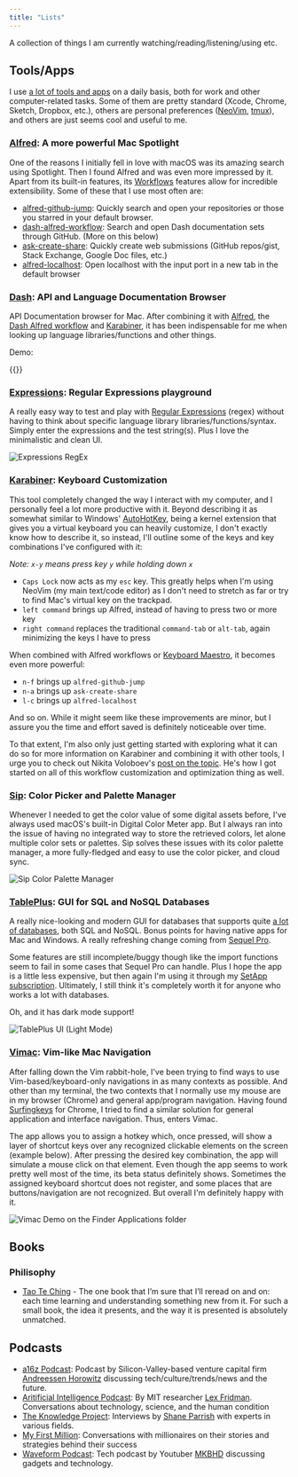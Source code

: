 ```yaml
---
title: "Lists"
---
```


A collection of things I am currently watching/reading/listening/using etc.

## Tools/Apps
I use [a lot of tools and apps](https://github.com/tansawit/my-mac-setup) on a daily basis, both for work and other computer-related tasks. Some of them are pretty standard (Xcode, Chrome, Sketch, Dropbox, etc.), others are personal preferences ([NeoVim](https://neovim.io/), [tmux](https://github.com/tmux/tmux)), and others are just seems cool and useful to me. 

### [Alfred](https://www.alfredapp.com/): A more powerful Mac Spotlight

One of the reasons I initially fell in love with macOS was its amazing search using Spotlight. Then I found Alfred and was even more impressed by it. Apart from its built-in features, its [Workflows](https://www.alfredapp.com/workflows/) features allow for incredible extensibility. Some of these that I use most often are:

- [alfred-github-jump](https://github.com/lox/alfred-github-jump): Quickly search and open your repositories or those you starred in your default browser.
- [dash-alfred-workflow](https://github.com/Kapeli/Dash-Alfred-Workflow): Search and open Dash documentation sets through GitHub. (More on this below)
- [ask-create-share](https://github.com/nikitavoloboev/alfred-ask-create-share): Quickly create web submissions (GitHub repos/gist, Stack Exchange, Google Doc files, etc.)
- [alfred-localhost](https://github.com/simonguest/alfred-localhost): Open localhost with the input port in a new tab in the default browser

### [Dash](https://kapeli.com/dash): API and Language Documentation Browser

API Documentation browser for Mac. After combining it with [Alfred](https://www.alfredapp.com/), the [Dash Alfred workflow](https://github.com/Kapeli/Dash-Alfred-Workflow) and [Karabiner](https://pqrs.org/osx/karabiner/), it has been indispensable for me when looking up language libraries/functions and other things.

Demo:

{{<youtube dtvA35W1BvM>}}

### [Expressions](https://www.apptorium.com/expressions): Regular Expressions playground

A really easy way to test and play with [Regular Expressions](https://en.wikipedia.org/wiki/Regular_expression) (regex) without having to think about specific language library libraries/functions/syntax. Simply enter the expressions and the test string(s). Plus I love the minimalistic and clean UI.

![Expressions RegEx](/images/lists/expressions.jpg)

### [Karabiner](https://pqrs.org/osx/karabiner/): Keyboard Customization

This tool completely changed the way I interact with my computer, and I personally feel a lot more productive with it. Beyond describing it as somewhat similar to Windows' [AutoHotKey](https://www.autohotkey.com/), being a kernel extension that gives you a virtual keyboard you can heavily customize, I don't exactly know how to describe it, so instead, I'll outline some of the keys and key combinations I've configured with it:

*Note: `x-y` means press key `y` while holding down `x`*

- `Caps Lock` now acts as my `esc` key. This greatly helps when I'm using NeoVim (my main text/code editor) as I don't need to stretch as far or try to find Mac's virtual key on the trackpad.
- `left command` brings up Alfred, instead of having to press two or more key
- `right command` replaces the traditional `command-tab` or `alt-tab`, again minimizing the keys I have to press

When combined with Alfred workflows or [Keyboard Maestro](https://www.keyboardmaestro.com/main/), it becomes even more powerful: 

- `n-f` brings up `alfred-github-jump`
- `n-a` brings up `ask-create-share`
- `l-c` brings up `alfred-localhost`

And so on. While it might seem like these improvements are minor, but I assure you the time and effort saved is definitely noticeable over time. 

To that extent, I'm also only just getting started with exploring what it can do so for more information on Karabiner and combining it with other tools, I urge you to check out Nikita Voloboev's [post on the topic](https://medium.com/@nikitavoloboev/karabiner-god-mode-7407a5ddc8f6). He's how I got started on all of this workflow customization and optimization thing as well.

### [Sip](https://sipapp.io/): Color Picker and Palette Manager
Whenever I needed to get the color value of some digital assets before, I've always used macOS's built-in Digital Color Meter app. But I always ran into the issue of having no integrated way to store the retrieved colors, let alone multiple color sets or palettes. Sip solves these issues with its color palette manager, a more fully-fledged and easy to use the color picker, and cloud sync.

![Sip Color Palette Manager](/images/lists/sip.png)

### [TablePlus](https://tableplus.com/): GUI for SQL and NoSQL Databases

A really nice-looking and modern GUI for databases that supports quite [a lot of databases](https://docs.tableplus.com/#supported-databases), both SQL and NoSQL. Bonus points for having native apps for Mac and Windows. A really refreshing change coming from [Sequel Pro](http://sequelpro.com/). 

Some features are still incomplete/buggy though like the import functions seem to fail in some cases that Sequel Pro can handle. Plus I hope the app is a little less expensive, but then again I'm using it through my [SetApp subscription](https://setapp.com/). Ultimately, I still think it's completely worth it for anyone who works a lot with databases.

Oh, and it has dark mode support!

![TablePlus UI (Light Mode)](/images/lists/tableplus.png)

### [Vimac](https://vimacapp.com/): Vim-like Mac Navigation

After falling down the Vim rabbit-hole, I've been trying to find ways to use Vim-based/keyboard-only navigations in as many contexts as possible. And other than my terminal, the two contexts that I normally use my mouse are in my browser (Chrome) and general app/program navigation. Having found [Surfingkeys](https://github.com/brookhong/Surfingkeys) for Chrome, I tried to find a similar solution for general application and interface navigation. Thus, enters Vimac.

The app allows you to assign a hotkey which, once pressed, will show a layer of shortcut keys over any recognized clickable elements on the screen (example below). After pressing the desired key combination, the app will simulate a mouse click on that element. Even though the app seems to work pretty well most of the time, its beta status definitely shows. Sometimes the assigned keyboard shortcut does not register, and some places that are buttons/navigation are not recognized. But overall I'm definitely happy with it.

![Vimac Demo on the Finder Applications folder](/images/lists/vimac.png)
## Books

### Philisophy 

- [Tao Te Ching](https://www.amazon.com/gp/product/0679724346?ie=UTF8) - The one book that I’m sure that I’ll reread on and on: each time learning and understanding something new from it. For such a small book, the idea it presents, and the way it is presented is absolutely unmatched.

## Podcasts

- [a16z Podcast](https://www.listennotes.com/podcasts/a16z-podcast-andreessen-horowitz-IWF2alEr-9h/): Podcast by Silicon-Valley-based venture capital firm [Andreessen Horowitz](https://a16z.com/) discussing tech/culture/trends/news and the future.
- [Aritificial Intelligence Podcast](https://www.listennotes.com/podcasts/artificial-intelligence-ai-podcast-with-lex-YRs7Zkd0n4l/): By MIT researcher [Lex Fridman](https://twitter.com/lexfridman). Conversations about technology, science, and the human condition
- [The Knowledge Project](https://www.listennotes.com/podcasts/the-knowledge-project-with-shane-parrish-RoXxgNCyDmE/): Interviews by [Shane Parrish](https://twitter.com/ShaneAParrish) with experts in various fields.
- [My First Million](https://www.listennotes.com/podcasts/my-first-million-the-hustle-shaan-puri-Vmz8LP7xJOS/): Conversations with millionaires on their stories and strategies behind their success
- [Waveform Podcast](https://www.listennotes.com/podcasts/waveform-the-mkbhd-podcast-studio71-vliqrx6DSMG/): Tech podcast by Youtuber [MKBHD](https://www.youtube.com/user/marquesbrownlee) discussing gadgets and technology.
